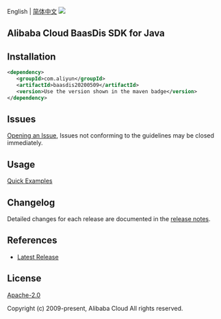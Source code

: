 English | [简体中文](README-CN.md)
![](https://aliyunsdk-pages.alicdn.com/icons/AlibabaCloud.svg)

## Alibaba Cloud BaasDis SDK for Java

## Installation

```xml
<dependency>
   <groupId>com.aliyun</groupId>
   <artifactId>baasdis20200509</artifactId>
   <version>Use the version shown in the maven badge</version>
</dependency>
```

## Issues
[Opening an Issue](https://github.com/aliyun/alibabacloud-java-sdk/issues/new), Issues not conforming to the guidelines may be closed immediately.

## Usage
[Quick Examples](https://github.com/aliyun/alibabacloud-java-sdk/blob/master/docs/0-Examples-EN.md#quick-examples)

## Changelog
Detailed changes for each release are documented in the [release notes](./ChangeLog.txt).

## References
* [Latest Release](https://github.com/aliyun/alibabacloud-java-sdk/)

## License
[Apache-2.0](http://www.apache.org/licenses/LICENSE-2.0)

Copyright (c) 2009-present, Alibaba Cloud All rights reserved.